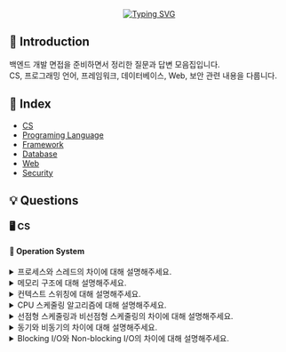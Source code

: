 <div align="center">
  <a href="https://git.io/typing-svg"><img src="https://readme-typing-svg.demolab.com?font=Black+Han+Sans&size=40&duration=3000&pause=1000&color=0EBB12&center=true&vCenter=true&width=450&lines=%EB%B0%B1%EC%97%94%EB%93%9C+%EA%B0%9C%EB%B0%9C%EC%9E%90+%EB%A9%B4%EC%A0%91+%EC%A7%88%EB%AC%B8+%EC%A0%95%EB%A6%AC" alt="Typing SVG" /></a>  
</div>

## 🎯 Introduction
백엔드 개발 면접을 준비하면서 정리한 질문과 답변 모음집입니다.  
CS, 프로그래밍 언어, 프레임워크, 데이터베이스, Web, 보안 관련 내용을 다룹니다.

## 📌 Index
- [CS](#-cs)
- [Programing Language](#Programing-Language)
- [Framework](#Framework)
- [Database](#Database)
- [Web](#Web)
- [Security](#Security)

## 💡 Questions
### 🖥 CS
#### 🧠 Operation System
<details>
  <summary>프로세스와 스레드의 차이에 대해 설명해주세요.</summary><br>
  
  프로세스와 스레드는 운영체제에서 <b>실행의 단위</b>를 나타내는 개념입니다.<br>
  
  <b>프로세스</b>는 현재 실행 중인 프로그램을 의미하고, 각 프로세스는 독립적인 메모리 공간을 가지고 있으며, 다른 프로세스와 완전히 분리되어 있습니다.<br>
  
  <b>스레드</b>는 프로세스 내에서 실행되는 작업의 단위이며, 하나의 프로세스 안에 여러 개의 스레드가 있을 수 있습니다. 스레드들은 같은 프로세스의 메모리 공간(스택 영역 제외)을 공유합니다.<br>

  주요 차이점을 요약하면 다음과 같습니다.
  1. 프로세스는 독립적인 메모리 공간을 가지지만 스레드는 코드, 데이터, 힙 영역을 공유하고 스택 영역만 따로 갖습니다.<br>
  2. 프로세스 간에는 서로 통신을 통해서 자원을 공유하고 데이터를 주고받아야 하지만, 스레드는 공유 메모리를 통해서 쉽게 데이터를 공유할 수 있습니다.<br>
  3. 프로세스는 하나의 프로세스가 죽어도 다른 프로세스에 영향을 주지 않지만, 스레드는 하나에 문제가 생기면 해당 스레드를 포함하고 있는 전체 프로세스가 영향을 받을 수 있습니다.
</details>
<details>
  <summary>메모리 구조에 대해 설명해주세요.</summary><br>
  
  메모리 구조는 크게 코드 영역, 데이터 영역, 힙 영역, 스택 영역으로 구분됩니다.<br>
  
  <b>코드 영역</b>은 실행할 프로그램의 코드가 저장되는 영역으로, 컴파일된 기계어 명령어들이 저장됩니다.<br>
  사용자가 프로그램 실행 명령을 내리면 OS에서는 디스크에서 메모리의 코드 영역으로 실행 코드를 올리게 되고, CPU는 코드 영역에 저장된 명령어를 하나씩 실행하게 됩니다.<br>

  <b>데이터 영역</b>은 프로그램 실행에 필요한 전역 변수와 정적 변수가 저장되는 영역입니다.<br>
  
  <b>힙 영역</b>은 동적으로 할당되는 메모리 공간으로, `malloc()`이나 `new`와 같은 함수로 런타임에 메모리를 요청할 경우 사용됩니다.<br>
  
  <b>스택 영역</b>은 함수 호출과 관련된 데이터가 저장되는 공간으로, 매개 변수나 지역 변수와 같은 데이터가 스택 프레임의 형태로 저장됩니다.<br>
  함수가 호출되면 스택에 스택 프레임이 쌓이고, 함수가 종료되면 스택 프레임이 제거되는 방식으로 동작합니다.
</details>
<details>
  <summary>컨텍스트 스위칭에 대해 설명해주세요.</summary><br>

  컨텍스트 스위칭이란 <b>CPU가 현재 실행중인 프로세스나 스레드의 실행을 중단하고 다른 프로세스나 스레드로 전환하는 과정</b>을 말합니다.<br>

  현재 실행중인 프로세스의 상태를 <b>PCB(Process Control Block)</b>에 저장하고, 다음에 실행할 프로세스의 상태를 PCB에서 불러와서 CPU 레지스터에 복원하는 방식으로 동작합니다.<br>

  컨텍스트 스위칭이 발생하는 기준은 다음과 같습니다.
  1. 시분할 시스템에서 타임 슬라이스가 끝난 경우
  2. I/O 작업으로 프로세스가 대기 상태에 들어간 경우
  3. 우선순위가 높은 프로세스가 대기열에 들어선 경우
  4. 프로세스가 종료된 경우
</details>
<details>
  <summary>CPU 스케줄링 알고리즘에 대해 설명해주세요.</summary><br>

  CPU 스케줄링 알고리즘이란 <b>여러 프로세스가 CPU를 사용하려고 할 때 어떤 순서로 CPU를 할당할지 결정하는 방법</b>을 말합니다.<br>

  <b>FCFS(First Come First Served) 스케줄링 기법</b>은 먼저 도착한 프로세스부터 처리하는 가장 간단한 방식으로, 공정하지만 작업 시간이 긴 프로세스가 먼저 도착하면 뒤의 짧은 작업들이 오래 기다려야 하는 <b>콘보이 현상</b>이 발생할 수 있습니다.

  <b>SJF(Shortest Job First) 스케줄링 기법</b>은 실행 시간이 가장 짧은 프로세스부터 처리하는 방식으로, 평균 대기 시간을 최소화할 수 있지만, 프로세스의 실행 시간을 미리 알기가 어렵고 실행 시간이 긴 프로세스의 경우에는 계속 실행이 지연되어 <b>기아 현상</b>이 발생할 수 있습니다.<br>

  <b>Round Robin 스케줄링 기법</b>은 각 프로세스에게 동일한 시간 할당량(타임 슬라이스)을 주고 돌아가면서 실행시키는 방식으로, 응답시간이 좋고 공정하지만 타임 슬라이스가 너무 짧으면 <b>컨텍스트 스위칭 오버헤드</b>로 인해 성능에 문제가 생길 수 있습니다.<br>

  <b>우선순위 스케줄링 기법</b>은 각 프로세스에 우선순위를 부여해서 높은 우선순위의 프로세스부터 처리하는 방식으로, 중요한 작업을 먼저 처리할 수 있지만 낮은 우선순위 프로세스의 경우 계속 실행이 지연되어 <b>기아 현상</b>이 발생할 수 있습니다.<br>

  <b>다단계 피드백 큐 스케줄링 기법</b>은 여러 개의 큐를 두고 프로세스의 행동에 따라 우선순위를 동적으로 조정하는 방식으로, CPU 집약적인 프로세스는 낮은 우선순위로, I/O 집약적인 프로세스는 높은 우선순위로 관리하며 CPU 실행 효율성을 높이는 기법입니다.

  > <b>콘보이 현상</b><br>
  > 콘보이 현상이란 작업 시간이 긴 프로세스에 의해 다른 프로세스의 실행이 전부 늦춰지는 현상을 말합니다.<br>
  > FCFS 스케줄링은 <b>비선점형 스케줄링 방식</b>으로, I/O 작업으로 인해 프로세스가 대기 상태로 전환되거나 프로세스가 완전히 종료되기 전까지는 다른 프로세스를 실행할 수 없기 때문에 이러한 현상이 발생할 수 있습니다.

  > <b>기아 현상</b><br>
  > 기아 현상이란 특정 프로세스가 계속해서 자원을 할당받지 못해 무한정 기다리게 되는 상황을 말합니다.<br>
  > 즉, SJF나 우선순위 스케줄링 방식에서 우선순위가 높은 프로세스들이 계속 들어오면서 우선순위가 낮은 프로세스는 영원히 실행되지 못하는 것을 의미하며, 이에 대한 가장 일반적인 해결책은 프로세스가 오래 기다릴수록 우선순위를 점진적으로 높여주는 <b>에이징(aging) 기법</b>을 사용하는 것입니다.
</details>
<details>
  <summary>선점형 스케줄링과 비선점형 스케줄링의 차이에 대해 설명해주세요.</summary><br>

  선점형 스케줄링과 비선점형 스케줄링은 <b>현재 실행중인 프로세스로부터 CPU를 강제로 빼앗을 수 있는지에 대한 개념</b>을 말합니다.<br>

  <b>비선점형 스케줄링</b>에서는 한 번 CPU를 할당받은 프로세스는 작업이 완료되거나 자발적으로 CPU 반납하지 않는 이상 계속 실행됩니다.<br>
  즉, 운영체제가 강제로 CPU를 빼앗을 수 없으며, 대표적인 예로 FCFS, SJF 스케줄링이 있습니다.<br>
  비선점형 스케줄링은 구현이 간단하고 컨텍스트 스위칭 오버헤드가 적지만, 작업 시간이 긴 프로세스가 CPU를 독점할 경우 응답 시간이 나빠질 수 있습니다.<br>

  <b>선점형 스케줄링</b>에서는 운영체제가 필요에 따라 현재 실행중인 프로세스로부터 CPU를 강제로 빼앗을 수 있습니다.<br>
  타임 슬라이스가 끝나거나 더 높은 우선순위 프로세스가 나타나면 현재 프로세스를 중단시키고 다른 프로세스를 실행하는 방식으로, 대표적인 예로 Round Robin이나 우선순위 스케줄링이 있습니다.<br>
  선점형 스케줄링은 응답 시간이 좋고 공정하지만, 컨텍스트 스위칭 오버헤드가 커질 수 있습니다.
</details>
<details>
  <summary>동기와 비동기의 차이에 대해 설명해주세요.</summary><br>

  동기와 비동기는 <b>작업의 실행 방식과 결과를 기다리는 방법에 대한 개념</b>을 말합니다.<br>

  <b>동기(Synchronous)</b>란 작업을 순차적으로 실행하는 방식으로, 하나의 작업이 완전이 끝날 때까지 기다렸다가 다음 작업을 실행합니다.<br>
  동기 방식은 코드가 직관적이고 이해하기 쉽지만, 느린 작업이 포함되어 있으면 전체적인 성능에 악영향을 미칠 수 있다는 특징을 갖고 있습니다.<br>

  <b>비동기(Asynchronous)</b>란 작업을 시작한 후 해당 작업에 대한 완료를 기다리지 않고 또 다른 작업 요청을 받아서 처리하는 방식으로, 나중에 작업이 완료된 것이 감지되면 그때 결과를 처리합니다.<br>
  비동기 방식은 효율적이고 응답성이 좋지만, 코드가 복잡해지고 디버깅이 어려워질 수 있다는 특징을 갖고 있습니다.
</details>
<details>
  <summary>Blocking I/O와 Non-blocking I/O의 차이에 대해 설명해주세요.</summary><br>

  Blocking I/O와 Non-blocking I/O는 <b>입출력 작업을 처리하는 방식에 대한 개념</b>을 말합니다.<br>

  <b>Blocking I/O</b>는 I/O 작업을 요청한 후 그 작업이 완료될 때까지 스레드가 대기하는 방식으로, 예를 들어 파일을 읽는 함수를 호출하면 파일 읽기가 완전히 끝날 때까지 해당 스레드는 다른 작업을 수행할 수 없게 됩니다.<br>
  코드는 간단하지만 효율성이 떨어진다는 특징을 갖고 있습니다.<br>

  <b>Non-blocking I/O</b>는 I/O 작업을 요청한 후 스레드가 커널로부터 바로 제어권을 반환 받아서 다른 작업을 처리할 수 있는 방식으로, 이후 polling이나 커널의 system call을 통해 작업이 완료되었음을 확인합니다.<br>
  Blocking 방식에 비해 효율적이지만, polling 방식을 사용할 경우 CPU 사용량이 늘어날 수 있습니다.
</details>
